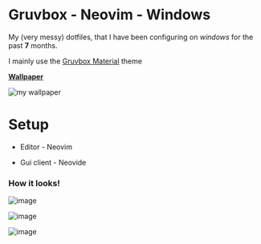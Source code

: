 # Gruvbox - Neovim - Windows

My (very messy) dotfiles, that I have been configuring on *windows* for the past **7** months.                            

I mainly use the [Gruvbox Material](https://github.com/sainnhe/gruvbox-material) theme

[**Wallpaper**](https://user-images.githubusercontent.com/39676098/149642494-5abf0613-8937-4859-a7c8-ceeaceaefbeb.png)

![my wallpaper](https://user-images.githubusercontent.com/39676098/149642494-5abf0613-8937-4859-a7c8-ceeaceaefbeb.png) 

# Setup

-  Editor - Neovim

- Gui client - Neovide

### How it looks!


![image](https://user-images.githubusercontent.com/98253438/150925432-107039ee-10e4-42c5-a22f-703c8cde63a3.png)

![image](https://user-images.githubusercontent.com/98253438/150925855-fb95c850-199d-47bd-8dec-c8468603dae3.png)

![image](https://user-images.githubusercontent.com/98253438/150926452-c4de5186-0f3b-4e8d-9de5-5086ee394b3d.png)

